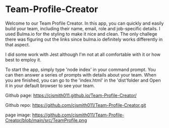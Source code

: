 # Team-Profile-Creator

Welcome to our Team Profile Creator.  In this app, you can quickly and 
easily build your team, including their name, email, role and job-specific
details.
I used Bulma.io for the styling to make it nice and clean.  The only challege there was figuring out the links since bulma.io definitely works differently in that aspect.

I did some work with Jest although I'm not at all comfortable with it or how best to employ it. 

To start the app, simply type 'node index' in your command prompt.  You 
can then answer a series of prompts with details about your team.  When you are finished, you can go to the 'index.html' in the 'dist'folder and Open it in your default browser to see your team.


Github page: https://cjsmith011.github.io/Team-Profile-Creator/

Github repo:  https://github.com/cjsmith011/Team-Profile-Creator.git

page image: https://github.com/cjsmith011/Team-Profile-Creator/blob/main/src/TeamProfile.png
      